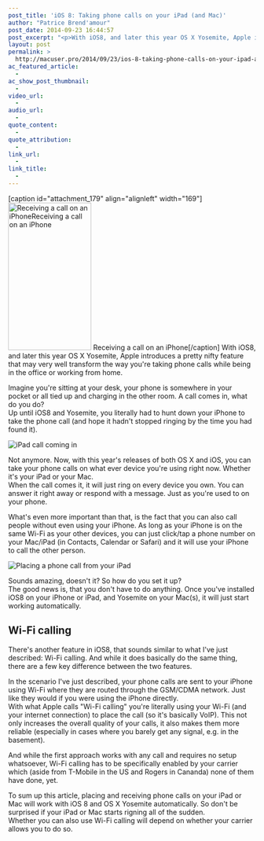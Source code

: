 ```yaml
---
post_title: 'iOS 8: Taking phone calls on your iPad (and Mac)'
author: "Patrice Brend'amour"
post_date: 2014-09-23 16:44:57
post_excerpt: "<p>With iOS8, and later this year OS X Yosemite, Apple introduces a pretty nifty feature that may very well transform the way you're taking phone calls while being in the office or working at home.</p><p>Imagine you're sitting at your desk, your phone is somewhere in your pocket or all tied up and charging in the other room. A call comes in, what do you do? &nbsp;&nbsp;<br />Up until iOS8 and Yosemite, you literally had to hunt down your iPhone to take the phone call (and hope it hadn't stopped ringing by the time you had fount your phone).</p>"
layout: post
permalink: >
  http://macuser.pro/2014/09/23/ios-8-taking-phone-calls-on-your-ipad-and-mac/
ac_featured_article:
  - 
ac_show_post_thumbnail:
  - 
video_url:
  - 
audio_url:
  - 
quote_content:
  - 
quote_attribution:
  - 
link_url:
  - 
link_title:
  - 
---
```


[caption id="attachment_179" align="alignleft" width="169"]<a href="/wp-content/uploads/2014/09/ios8_call_iPhone.png"><img src="http://mup.brendamour.net/wp-content/uploads/2014/09/ios8_call_iPhone-169x300.png" alt="Receiving a call on an iPhoneReceiving a call on an iPhone" width="169" height="300" class="size-medium wp-image-179" /></a> Receiving a call on an iPhone[/caption]
With iOS8, and later this year OS X Yosemite, Apple introduces a pretty nifty feature that may very well transform the way you're taking phone calls while being in the office or working from home.

Imagine you're sitting at your desk, your phone is somewhere in your pocket or all tied up and charging in the other room. A call comes in, what do you do?<br />
Up until iOS8 and Yosemite, you literally had to hunt down your iPhone to take the phone call (and hope it hadn't stopped ringing by the time you had found it).

<img src="/wp-content/uploads/2014/09/img2.png" alt="iPad call coming in" title="Receiving a call on an iPad" />

Not anymore. Now, with this year's releases of both OS X and iOS, you can take your phone calls on what ever device you're using right now. Whether it's your iPad or your Mac.<br />
When the call comes it, it will just ring on every device you own. You can answer it right away or respond with a message. Just as you're used to on your phone.

What's even more important than that, is the fact that you can also call people without even using your iPhone. As long as your iPhone is on the same Wi-Fi as your other devices, you can just click/tap a phone number on your Mac/iPad (in Contacts, Calendar or Safari) and it will use your iPhone to call the other person.

<img src="/wp-content/uploads/2014/09/ios8_placingCall_iPad.png" alt="Placing a phone call from your iPad" title="Making a call on an iPad" />

Sounds amazing, doesn't it? So how do you set it up?<br />
The good news is, that you don't have to do anything. Once you've installed iOS8 on your iPhone or iPad, and Yosemite on your Mac(s), it will just start working automatically.

<h2>Wi-Fi calling</h2>

There's another feature in iOS8, that sounds similar to what I've just described: Wi-Fi calling. And while it does basically do the same thing, there are a few key difference between the two features.

In the scenario I've just described, your phone calls are sent to your iPhone using Wi-Fi where they are routed through the GSM/CDMA network. Just like they would if you were using the iPhone directly.<br />
With what Apple calls "Wi-Fi calling" you're literally using your Wi-Fi (and your internet connection) to place the call (so it's basically VoIP). This not only increases the overall quality of your calls, it also makes them more reliable (especially in cases where you barely get any signal, e.g. in the basement).

And while the first approach works with any call and requires no setup whatsoever, Wi-Fi calling has to be specifically enabled by your carrier which (aside from T-Mobile in the US and Rogers in Cananda) none of them have done, yet.

To sum up this article, placing and receiving phone calls on your iPad or Mac will work with iOS 8 and OS X Yosemite automatically. So don't be surprised if your iPad or Mac starts rigning all of the sudden.<br />
Whether you can also use Wi-Fi calling will depend on whether your carrier allows you to do so.